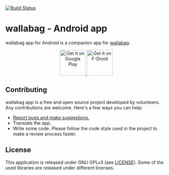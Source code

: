 [![Build Status](https://travis-ci.org/wallabag/android-app.svg?branch=master)](https://travis-ci.org/wallabag/android-app)

# wallabag - Android app

wallabag app for Android is a companion app for [wallabag](https://www.wallabag.org).

<p align="center">
<a href="https://play.google.com/store/apps/details?id=fr.gaulupeau.apps.InThePoche">
  <img alt="Get it on Google Play"
       src="https://camo.githubusercontent.com/59c5c810fc8363f8488c3a36fc78f89990d13e99/68747470733a2f2f706c61792e676f6f676c652e636f6d2f696e746c2f656e5f75732f6261646765732f696d616765732f67656e657269632f656e5f62616467655f7765625f67656e657269632e706e67" height="80" />
</a>
<a href="https://f-droid.org/app/fr.gaulupeau.apps.InThePoche">
  <img src="https://camo.githubusercontent.com/f9574a79e3fe61202392c44e55f0bdab261a9561/68747470733a2f2f662d64726f69642e6f72672f62616467652f6765742d69742d6f6e2e706e67"
       alt="Get it on F-Droid" height="80">
</a>
</p>


## Contributing

wallabag app is a free and open source project developed by volunteers. Any contributions are welcome. Here's a few ways you can help:
 * [Report bugs and make suggestions.](https://github.com/wallabag/android-app/issues)
 * Translate the app.
 * Write some code. Please follow the code style used in the project to make a review process faster.


## License

This application is released under GNU GPLv3 (see [LICENSE](LICENSE)).
Some of the used libraries are released under different licenses.
